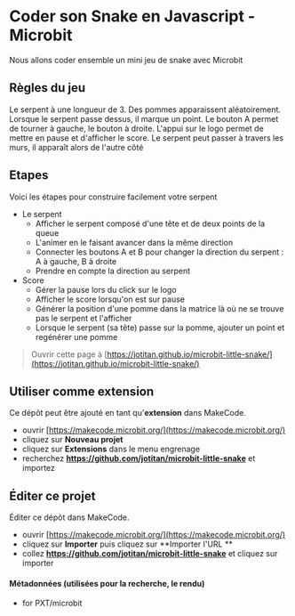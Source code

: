 # Coder son Snake en Javascript - Microbit

Nous allons coder ensemble un mini jeu de snake avec Microbit

## Règles du jeu

Le serpent à une longueur de 3.
Des pommes apparaissent aléatoirement. Lorsque le serpent passe dessus, il marque un point.
Le bouton A permet de tourner à gauche, le bouton à droite.
L'appui sur le logo permet de mettre en pause et d'afficher le score.
Le serpent peut passer à travers les murs, il apparaît alors de l'autre côté

## Etapes

Voici les étapes pour construire facilement votre serpent

* Le serpent
    * Afficher le serpent composé d'une tête et de deux points de la queue
    * L'animer en le faisant avancer dans la même direction
    * Connecter les boutons A et B pour changer la direction du serpent : A à gauche, B à droite
    * Prendre en compte la direction au serpent
* Score
    * Gérer la pause lors du click sur le logo
    * Afficher le score lorsqu'on est sur pause
    * Générer la position d'une pomme dans la matrice là où ne se trouve pas le serpent et l'afficher
    * Lorsque le serpent (sa tête) passe sur la pomme, ajouter un point et regénérer une pomme


> Ouvrir cette page à [https://jotitan.github.io/microbit-little-snake/](https://jotitan.github.io/microbit-little-snake/)

## Utiliser comme extension

Ce dépôt peut être ajouté en tant qu'**extension** dans MakeCode.

* ouvrir [https://makecode.microbit.org/](https://makecode.microbit.org/)
* cliquez sur **Nouveau projet**
* cliquez sur **Extensions** dans le menu engrenage
* recherchez **https://github.com/jotitan/microbit-little-snake** et importez

## Éditer ce projet

Éditer ce dépôt dans MakeCode.

* ouvrir [https://makecode.microbit.org/](https://makecode.microbit.org/)
* cliquez sur **Importer** puis cliquez sur **Importer l'URL **
* collez **https://github.com/jotitan/microbit-little-snake** et cliquez sur importer

#### Métadonnées (utilisées pour la recherche, le rendu)

* for PXT/microbit
<script src="https://makecode.com/gh-pages-embed.js"></script><script>makeCodeRender("{{ site.makecode.home_url }}", "{{ site.github.owner_name }}/{{ site.github.repository_name }}");</script>
